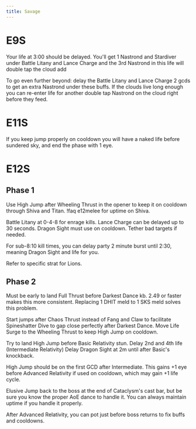 ```yaml
---
title: Savage
---
```

# E9S

Your life at 3:00 should be delayed. You'll get 1 Nastrond and Stardiver under Battle Litany and Lance Charge and the 3rd Nastrond in this life will double tap the cloud add

To go even further beyond: delay the Battle Litany and Lance Charge 2 gcds to get an extra Nastrond under these buffs. If the clouds live long enough you can re-enter life for another double tap Nastrond on the cloud right before they feed.



# E11S
If you keep jump properly on cooldown you will have a naked life before sundered sky, and end the phase with 1 eye.



# E12S
## Phase 1
Use High Jump after Wheeling Thrust in the opener to keep it on cooldown through Shiva and Titan.
!faq e12melee for uptime on Shiva.

Battle Litany at 0-4-8 for enrage kills.
Lance Charge can be delayed up to 30 seconds.
Dragon Sight must use on cooldown. Tether bad targets if needed.

For sub-8:10 kill times, you can delay party 2 minute burst until 2:30, meaning Dragon Sight and life for you.

Refer to specific strat for Lions.


## Phase 2
Must be early to land Full Thrust before Darkest Dance kb. 2.49 or faster makes this more consistent. Replacing 1 DHIT meld to 1 SKS meld solves this problem.

Start jumps after Chaos Thrust instead of Fang and Claw to facilitate Spineshatter Dive to gap close perfectly after Darkest Dance.
Move Life Surge to the Wheeling Thrust to keep High Jump on cooldown.

Try to land High Jump before Basic Relativity stun.
Delay 2nd and 4th life (Intermediate Relativity)
Delay Dragon Sight at 2m until after Basic's knockback.

High Jump should be on the first GCD after Intermediate. This gains +1 eye before Advanced Relativity if used on cooldown, which may gain +1 life cycle.

Elusive Jump back to the boss at the end of Cataclysm's cast bar, but be sure you know the proper AoE dance to handle it. You can always maintain uptime if you handle it properly.

After Advanced Relativity, you can pot just before boss returns to fix buffs and cooldowns.